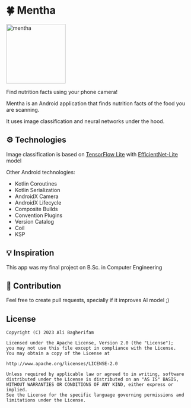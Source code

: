# 🍀 Mentha

<img width="160" alt="mentha" src="https://raw.github.com/alibagherifam/mentha/master/banner.png">

Find nutrition facts using your phone camera!

Mentha is an Android application that finds nutrition facts of the food you are scanning.

It uses image classification and neural networks under the hood.

## ⚙ Technologies

Image classification is based on [TensorFlow Lite](https://www.tensorflow.org/lite) with [EfficientNet-Lite](https://tfhub.dev/tensorflow/efficientnet/lite0/classification/2) model

Other Android technologies:

- Kotlin Coroutines
- Kotlin Serialization
- AndroidX Camera
- AndroidX Lifecycle
- Composite Builds
- Convention Plugins
- Version Catalog
- Coil
- KSP

## 💡 Inspiration

This app was my final project on B.Sc. in Computer Engineering

## 🤝 Contribution

Feel free to create pull requests, specially if it improves AI model ;)

License
-------

	Copyright (C) 2023 Ali Bagherifam

	Licensed under the Apache License, Version 2.0 (the "License");
	you may not use this file except in compliance with the License.
	You may obtain a copy of the License at

	http://www.apache.org/licenses/LICENSE-2.0

	Unless required by applicable law or agreed to in writing, software
	distributed under the License is distributed on an "AS IS" BASIS,
	WITHOUT WARRANTIES OR CONDITIONS OF ANY KIND, either express or implied.
	See the License for the specific language governing permissions and
	limitations under the License.
